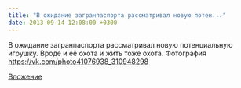 ```yaml
---
title: "В ожидание загранпаспорта рассматривал новую потен..."
date: 2013-09-14 12:08:00 +0300
---
```


В ожидание загранпаспорта рассматривал новую потенциальную игрушку. Вроде и её охота и жить тоже охота.
Фотография
https://vk.com/photo41076938_310948298

[Вложение](https://vk.com/photo41076938_310948298)
